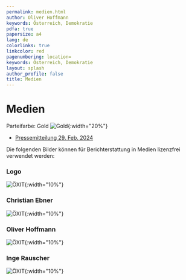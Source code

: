 ```yaml
---
permalink: medien.html
author: Oliver Hoffmann
keywords: Österreich, Demokratie
pdfa: true
papersize: a4
lang: de
colorlinks: true
linkcolor: red
pagenumbering: location=
keywords: Österreich, Demokratie
layout: splash
author_profile: false
title: Medien
---
```


# Medien

Parteifarbe: Gold ![Gold]({{site.url}}{{site.baseurl}}/assets/images/ffd700.svg){:width="20%"}

* [Pressemitteilung 29. Feb. 2024]({{site.url}}{{site.baseurl}}/2024-02-29-ÖXIT-EU2024.pdf)

Die folgenden Bilder können für Berichterstattung in Medien lizenzfrei verwendet werden:

### Logo

![ÖXIT]({{site.url}}{{site.baseurl}}/assets/images/2024-02-15-ÖXIT-Logo-full-optimiert.svg){:width="10%"}

### Christian Ebner

![ÖXIT]({{site.url}}{{site.baseurl}}/assets/images/2024-02-03-Christian-Ebner.png){:width="10%"}

### Oliver Hoffmann

![ÖXIT]({{site.url}}{{site.baseurl}}/assets/images/2023-09-Oliver-HOFFMANN.png){:width="10%"}

### Inge Rauscher

![ÖXIT]({{site.url}}{{site.baseurl}}/assets/images/2024-02-Inge-RAUSCHER.png){:width="10%"}
